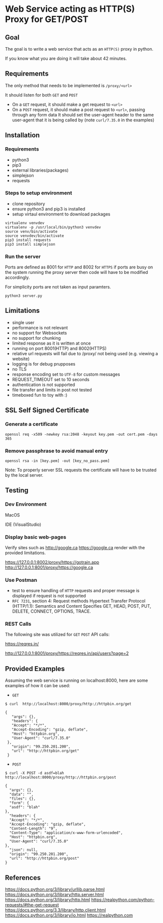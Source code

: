 # Web Service acting as HTTP(S) Proxy for GET/POST

## Goal

The goal is to write a web service that acts as an `HTTP(S)` proxy in python. 

If you know what you are doing it will take about 42 minutes.

## Requirements

The only method that needs to be implemented is `/proxy/<url>`

It should listen for both `GET` and `POST`

* On a `GET` request, it should make a get request to `<url>` 
* On a `POST` request, it should make a post request to `<url>`, passing through any form data
It should set the user-agent header to the same user-agent that it is being called by (note `curl/7.35.0` in the examples)

## Installation

### Requirements

* python3
* pip3
* external libraries(packages)
 * simplejson
 * requests

### Steps to setup environment

* clone repository
* ensure python3 and pip3 is installed
* setup virtaul environment to download packages

```
virtualenv venvdev
virtualenv -p /usr/local/bin/python3 venvdev
source venv/bin/activate
source venvdev/bin/activate
pip3 install requests
pip3 install simplejson
```

### Run the server

Ports are defined as 8001 for `HTTP` and 8002 for `HTTPS` if ports are busy on the system running the proxy server then code will have to be modified accordingly.

For simplicity ports are not taken as input paramters.

```
python3 server.py
```

## Limitations

* single user
* performance is not relevant
* no support for Websockets
* no support for chunking
* limited response as it is written at once
* running on port 8001(HTTP) and 8002(HTTPS)
* relative url requests will fail due to /proxy/ not being used (e.g. viewing a website)
* logging is for debug prupposes
* no TLS
* response encoding set to `UTF-8` for custom messages
* REQUEST_TIMEOUT set to 10 seconds
* authentication is not supported
* file transfer and limits in post not tested
* timeboxed fun to toy with :)

## SSL Self Signed Certificate

### Generate a certificate
```
openssl req -x509 -newkey rsa:2048 -keyout key.pem -out cert.pem -days 365
```

### Remove passphrase to avoid manual entry
```
openssl rsa -in [key.pem] -out [key_no_pass.pem]
```

Note: To properly server SSL requests the certificate will have to be trusted by the local server.

## Testing

### Dev Environment

MacOS

IDE (VisualStudio)

### Display basic web-pages

Verify sites such as http://google.ca https://google.ca render with the provided limitations.

<https://127.0.0.1:8002/proxy/https://gotrain.app>
<http://127.0.0.1:8001/proxy/https://google.ca>

### Use Postman

-  test to ensure handling of `HTTP` requests and proper message is 	displayed if request is not supported
- `RFC 7231`, section 4: Request methods	Hypertext Transfer Protocol (HTTP/1.1): Semantics and Content	Specifies GET, HEAD, POST, PUT, DELETE, CONNECT, OPTIONS, TRACE.

### REST Calls

The following site was utilized for `GET` `POST` API calls:

<https://reqres.in/>

<http://127.0.0.1:8001/proxy/https://reqres.in/api/users?page=2>


## Provided Examples 
Assuming the web service is running on localhost:8000, here are some examples of how it can be used:

* `GET`

```   
$ curl  http://localhost:8000/proxy/http://httpbin.org/get
    
{
   "args": {}, 
   "headers": {
   "Accept": "*/*", 
   "Accept-Encoding": "gzip, deflate", 
   "Host": "httpbin.org", 
   "User-Agent": "curl/7.35.0"
 }, 
   "origin": "99.250.201.200", 
   "url": "http://httpbin.org/get"
 }
```

* `POST`

```
$ curl -X POST -d asdf=blah  http://localhost:8000/proxy/http://httpbin.org/post
    
{
  "args": {}, 
  "data": "", 
  "files": {}, 
  "form": {
  "asdf": "blah"
}, 
  "headers": {
  "Accept": "*/*", 
  "Accept-Encoding": "gzip, deflate", 
  "Content-Length": "9", 
  "Content-Type": "application/x-www-form-urlencoded", 
  "Host": "httpbin.org", 
  "User-Agent": "curl/7.35.0"
}, 
  "json": null, 
  "origin": "99.250.201.200", 
  "url": "http://httpbin.org/post"
}
```

## References

<https://docs.python.org/3/library/urllib.parse.html>
<https://docs.python.org/3/library/http.server.html>
<https://docs.python.org/3/library/http.html>
<https://realpython.com/python-requests/#the-get-request>
<https://docs.python.org/3.3/library/http.client.html>
<https://docs.python.org/3/library/io.html>
<https://realpython.com>